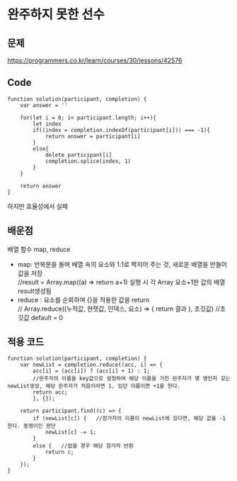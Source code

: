 완주하지 못한 선수
==================

문제
----
https://programmers.co.kr/learn/courses/30/lessons/42576   

Code
----
```
function solution(participant, completion) {
    var answer = ''

    for(let i = 0; i< participant.length; i++){
        let index
        if((index = completion.indexOf(participant[i])) === -1){
            return answer = participant[i]
        }
        else{
            delete participant[i]
            completion.splice(index, 1)
        }
    }
    
    return answer
}
```
하지만 효율성에서 실패   


배운점
------
배열 함수 map, reduce
- map: 반복문을 돌며 배열 속의 요소와 1:1로 짝지어 주는 것, 새로운 배열을 만들어 값을 저장   
  //result = Array.map((a) => return a+1) 실행 시 각 Array 요소+1한 값의 배열 result생성됨   
- reduce : 요소를 순회하며 {}을 적용한 값을 return   
  // Array.reduce((누적값, 현잿값, 인덱스, 요소) => { return 결과 }, 초깃값)  //초깃값 default = 0
  
  

적용 코드
----------
```
function solution(participant, completion) {
    var newList = completion.reduce((acc, i) => {
        acc[i] = (acc[i]) ? (acc[i] + 1) : 1;   
        //완주자의 이름을 key값으로 설정하여 해당 이름을 가진 완주자가 몇 명인지 갖는 newList생성, 해당 완주자가 처음이라면 1, 있던 이름이면 +1을 한다.
        return acc;
        }, {});
    
    return participant.find((c) => {
        if (newList[c]) {   //참가자의 이름이 newList에 있다면, 해당 값을 -1 한다. 동명이인 판단
            newList[c] -= 1;
        } 
        else {   //없을 경우 해당 참가자 반환 
            return c;
        }
    });
}

```
